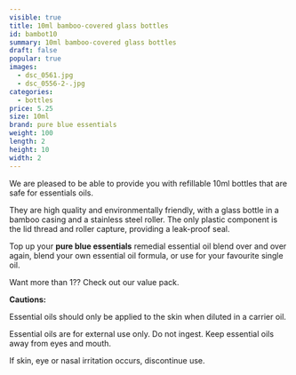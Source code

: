 ```yaml
---
visible: true
title: 10ml bamboo-covered glass bottles
id: bambot10
summary: 10ml bamboo-covered glass bottles
draft: false
popular: true
images:
  - dsc_0561.jpg
  - dsc_0556-2-.jpg
categories:
  - bottles
price: 5.25
size: 10ml
brand: pure blue essentials
weight: 100
length: 2
height: 10
width: 2
---
```

We are pleased to be able to provide you with refillable 10ml bottles that are safe for essentials oils.

They are high quality and environmentally friendly, with a glass bottle in a bamboo casing and a stainless steel roller. The only plastic component is the lid thread and roller capture, providing a leak-proof seal.

Top up your **pure blue essentials** remedial essential oil blend over and over again, blend your own essential oil formula, or use for your favourite single oil.

W﻿ant more than 1??  Check out our value pack.


**Cautions:**

Essential oils should only be applied to the skin when diluted in a carrier oil.

Essential oils are for external use only. Do not ingest.  Keep essential oils away from eyes and mouth. 

If skin, eye or nasal irritation occurs, discontinue use.